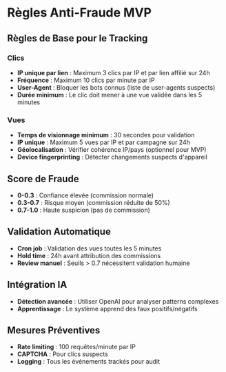 # Règles Anti-Fraude MVP

## Règles de Base pour le Tracking

### Clics
- **IP unique par lien** : Maximum 3 clics par IP et par lien affilié sur 24h
- **Fréquence** : Maximum 10 clics par minute par IP
- **User-Agent** : Bloquer les bots connus (liste de user-agents suspects)
- **Durée minimum** : Le clic doit mener à une vue validée dans les 5 minutes

### Vues
- **Temps de visionnage minimum** : 30 secondes pour validation
- **IP unique** : Maximum 5 vues par IP et par campagne sur 24h
- **Géolocalisation** : Vérifier cohérence IP/pays (optionnel pour MVP)
- **Device fingerprinting** : Détecter changements suspects d'appareil

## Score de Fraude
- **0-0.3** : Confiance élevée (commission normale)
- **0.3-0.7** : Risque moyen (commission réduite de 50%)
- **0.7-1.0** : Haute suspicion (pas de commission)

## Validation Automatique
- **Cron job** : Validation des vues toutes les 5 minutes
- **Hold time** : 24h avant attribution des commissions
- **Review manuel** : Seuils > 0.7 nécessitent validation humaine

## Intégration IA
- **Détection avancée** : Utiliser OpenAI pour analyser patterns complexes
- **Apprentissage** : Le système apprend des faux positifs/négatifs

## Mesures Préventives
- **Rate limiting** : 100 requêtes/minute par IP
- **CAPTCHA** : Pour clics suspects
- **Logging** : Tous les événements trackés pour audit